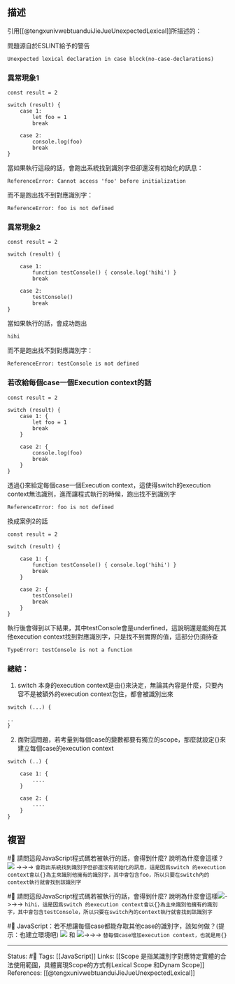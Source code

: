 
## 描述
引用[[@tengxunivwebtuanduiJieJueUnexpectedLexical]]所描述的：

問題源自於ESLINT給予的警告
```
Unexpected lexical declaration in case block(no-case-declarations)
```


### 異常現象1

```
const result = 2

switch (result) {
	case 1:
		let foo = 1
		break
	
	case 2:
		console.log(foo)
		break
}

```

當如果執行這段的話，會跑出系統找到識別字但卻還沒有初始化的訊息：
```
ReferenceError: Cannot access 'foo' before initialization
```

而不是跑出找不到對應識別字：
```
ReferenceError: foo is not defined
```

### 異常現象2

  
```
const result = 2

switch (result) {

	case 1:
		function testConsole() { console.log('hihi') }
		break
		
	case 2:
		testConsole()
		break
}
```

當如果執行的話，會成功跑出
```
hihi
```

而不是跑出找不到對應識別字：
```
ReferenceError: testConsole is not defined
```

### 若改給每個case一個Execution context的話

```
const result = 2

switch (result) {
	case 1: {
		let foo = 1
		break
	}
	
	case 2: {
		console.log(foo)
		break
	}
}
```

透過{}來給定每個case一個Execution context，這使得switch的execution context無法識別，進而讓程式執行的時候，跑出找不到識別字
```
ReferenceError: foo is not defined
```


換成案例2的話
```
const result = 2

switch (result) {

	case 1: {
		function testConsole() { console.log('hihi') }
		break
	}
		
	case 2: {
		testConsole()
		break
	}
}
```

執行後會得到以下結果，其中testConsole會是underfined，這說明還是能夠在其他execution context找到對應識別字，只是找不到實際的值，這部分仍須待查
```
TypeError: testConsole is not a function
```

### 總結：
1. switch 本身的execution context是由{}來決定，無論其內容是什麼，只要內容不是被額外的execution context包住，都會被識別出來
```
switch (...) {

..
}
```
2. 面對這問題，若考量到每個case的變數都要有獨立的scope，那麼就設定{}來建立每個case的execution context
```
switch (..) {

	case 1: {
		....
	}
	
	case 2: {
		....
	}
}
```

## 複習
#🧠 請問這段JavaScript程式碼若被執行的話，會得到什麼? 說明為什麼會這樣？ ![](https://res.cloudinary.com/dqfxgtyoi/image/upload/v1655193210/blog/javascript/lexical%20scope/switch-lexcial-scope-1_rryoim.png) ->->-> `會跑出系統找到識別字但卻還沒有初始化的訊息，這是因爲switch 的execution context會以{}為主來識別他擁有的識別字，其中會包含foo，所以只要在switch內的context執行就會找到該識別字`

#🧠  請問這段JavaScript程式碼若被執行的話，會得到什麼? 說明為什麼會這樣![](https://res.cloudinary.com/dqfxgtyoi/image/upload/v1655193339/blog/javascript/lexical%20scope/switch-lexcial-scope-2_wpzxli.png)->->-> `hihi，這是因爲switch 的execution context會以{}為主來識別他擁有的識別字，其中會包含testConsole，所以只要在switch內的context執行就會找到該識別字`


#🧠 JavaScript：若不想讓每個case都能存取其他case的識別字，該如何做？(提示：也建立環境吧) ![](https://res.cloudinary.com/dqfxgtyoi/image/upload/v1655193210/blog/javascript/lexical%20scope/switch-lexcial-scope-1_rryoim.png) 和  ![](https://res.cloudinary.com/dqfxgtyoi/image/upload/v1655193339/blog/javascript/lexical%20scope/switch-lexcial-scope-2_wpzxli.png)->->-> `替每個case增加execution context，也就是用{}`

---
Status: #🌱 
Tags:
[[JavaScript]]
Links:
[[Scope 是指某識別字對應特定實體的合法使用範圍，具體實現Scope的方式有Lexical Scope 和Dynam Scope]]
References:
[[@tengxunivwebtuanduiJieJueUnexpectedLexical]]



